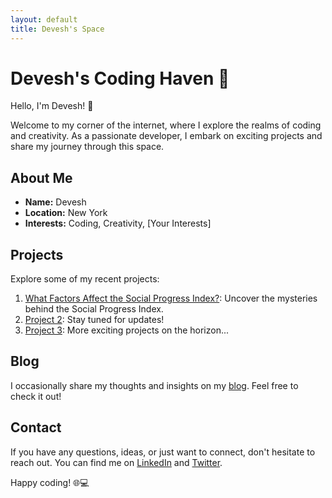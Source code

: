 ```yaml
---
layout: default
title: Devesh's Space
---
```


# Devesh's Coding Haven 🚀

Hello, I'm Devesh! 👋

Welcome to my corner of the internet, where I explore the realms of coding and creativity. As a passionate developer, I embark on exciting projects and share my journey through this space.

## About Me

- **Name:** Devesh
- **Location:** New York
- **Interests:** Coding, Creativity, [Your Interests]

## Projects

Explore some of my recent projects:

1. [What Factors Affect the Social Progress Index?](http://tinyurl.com/SPIWORLD): Uncover the mysteries behind the Social Progress Index.
2. [Project 2](link-to-project-2): Stay tuned for updates!
3. [Project 3](link-to-project-3): More exciting projects on the horizon...

## Blog

I occasionally share my thoughts and insights on my [blog](link-to-blog). Feel free to check it out!

## Contact

If you have any questions, ideas, or just want to connect, don't hesitate to reach out. You can find me on [LinkedIn](link-to-linkedin) and [Twitter](link-to-twitter).

Happy coding! 🌐💻

